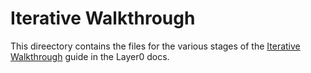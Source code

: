 # Iterative Walkthrough

This direectory contains the files for the various stages of the [Iterative Walkthrough](quintilesims.github.io/layer0/guides/walkthrough) guide in the Layer0 docs.